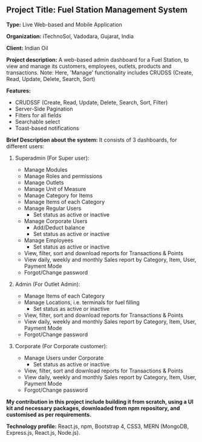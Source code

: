 ## Project Title: Fuel Station Management System

**Type:** Live Web-based and Mobile Application

**Organization:** iTechnoSol, Vadodara, Gujarat, India

**Client:** Indian Oil

**Project description:** A web-based admin dashboard for a Fuel Station, to view and manage its customers, employees, outlets, products and transactions.  Note: Here, 'Manage' functionality includes CRUDSS (Create, Read, Update, Delete, Search, Sort)

**Features:**

* CRUDSSF (Create, Read, Update, Delete, Search, Sort, Filter)
* Server-Side Pagination
* Filters for all fields
* Searchable select
* Toast-based notifications

**Brief Description about the system:** It consists of 3 dashboards, for different users:

1. Superadmin (For Super user):  
	* Manage Modules
	* Manage Roles and permissions
	* Manage Outlets
	* Manage Unit of Measure
	* Manage Category for Items
	* Manage Items of each Category
	* Manage Regular Users
		* Set status as active or inactive
	* Manage Corporate Users
		* Add/Deduct balance
		* Set status as active or inactive
	* Manage Employees
		* Set status as active or inactive
	* View, filter, sort and download reports for Transactions & Points
	* View daily, weekly and monthly Sales report by Category, Item, User, Payment Mode
	* Forgot/Change password

2. Admin (For Outlet Admin):
	* Manage Items of each Category
	* Manage Locations, i.e. terminals for fuel filling
		* Set status as active or inactive
	* View, filter, sort and download reports for Transactions & Points
	* View daily, weekly and monthly Sales report by Category, Item, User, Payment Mode
	* Forgot/Change password

3. Corporate (For Corporate customer):
	* Manage Users under Corporate
		* Set status as active or inactive
	* View, filter, sort and download reports for Transactions & Points
	* View daily, weekly and monthly Sales report by Category, Item, User, Payment Mode
	* Forgot/Change password

**My contribution in this project include building it from scratch, using a UI kit and necessary packages, downloaded from npm repository, and customised as per requirements.**

**Technology profile:** React.js, npm, Bootstrap 4, CSS3, MERN (MongoDB, Express.js, React.js, Node.js).
